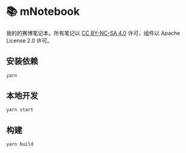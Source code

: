 # 📚 mNotebook

我的的赛博笔记本。所有笔记以 [CC BY-NC-SA 4.0](https://creativecommons.org/licenses/by-nc-sa/4.0/) 许可，组件以 Apache License 2.0 许可。

## 安装依赖

```bash
yarn
```

## 本地开发

```bash
yarn start
```

## 构建

```bash
yarn build
```
